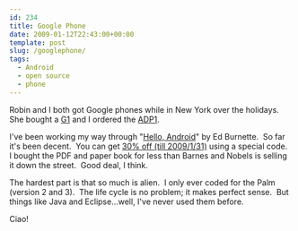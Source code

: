 ```yaml
---
id: 234
title: Google Phone
date: 2009-01-12T22:43:00+00:00
template: post
slug: /googlephone/
tags:
  - Android
  - open source
  - phone
---
```


Robin and I both got Google phones while in New York over the holidays.  She
bought a [G1](http://www.t-mobileg1.com/) and I ordered the
[ADP1](http://code.google.com/android/dev-devices.html).

I've been working my way through
"[Hello, Android](http://www.pragprog.com/titles/eband/hello-android)" by Ed
Burnette.  So far it's been decent.  You can get
[30% off (till 2009/1/31)](http://blogs.zdnet.com/Burnette/?p=704) using a
special code.  I bought the PDF and paper book for less than Barnes and Nobels
is selling it down the street.  Good deal, I think.

<!-- more -->

The hardest part is that so much is alien.  I only ever coded for the Palm
(version 2 and 3).  The life cycle is no problem; it makes perfect sense.  But
things like Java and Eclipse...well, I've never used them before.

Ciao!
